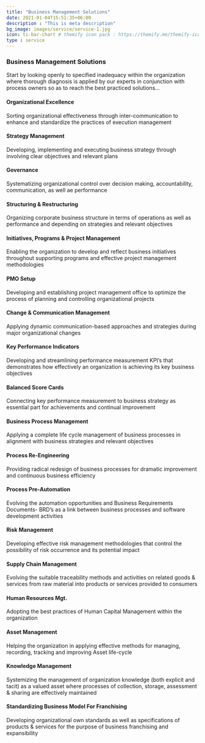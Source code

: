 ```yaml
---
title: "Business Management Solutions"
date: 2021-01-04T15:51:35+06:00
description : "This is meta description"
bg_image: images/service/service-1.jpg
icon: ti-bar-chart # themify icon pack : https://themify.me/themify-icons
type : service
---
```


### Business Management Solutions
Start by looking openly to specified inadequacy within the organization where thorough diagnosis is applied by our experts in conjunction with process owners so as to reach the best practiced solutions…

#### Organizational Excellence
Sorting organizational effectiveness through inter-communication to enhance and standardize the practices of execution management

#### Strategy Management 
Developing, implementing and executing business strategy through involving clear objectives and relevant plans

#### Governance 
Systematizing organizational control over decision making, accountability, communication, as well ae performance

#### Structuring & Restructuring
Organizing corporate business structure in terms of operations as well as performance and depending on strategies and relevant objectives

#### Initiatives, Programs & Project Management 
Enabling the organization to develop and reflect business initiatives throughout supporting programs and effective project management methodologies

#### PMO Setup 
Developing and establishing project management office to optimize the process of planning and controlling organizational projects

#### Change & Communication Management
Applying dynamic communication-based approaches and strategies during major organizational changes

#### Key Performance Indicators
Developing and streamlining performance measurement KPI’s that demonstrates how effectively an organization is achieving its key business objectives

#### Balanced Score Cards 
Connecting key performance measurement to business strategy as essential part for achievements and continual improvement

#### Business Process Management
Applying a complete life cycle management of business processes in alignment with business strategies and relevant objectives

#### Process Re-Engineering 
Providing radical redesign of business processes for dramatic improvement and continuous business efficiency

#### Process Pre-Automation
Evolving the automation opportunities and Business Requirements Documents- BRD’s as a link between business processes and software development activities

#### Risk Management
Developing effective risk management methodologies that control the possibility of risk occurrence and its potential impact

#### Supply Chain Management
Evolving the suitable traceability methods and activities on related goods & services from raw material into products or services provided to consumers

#### Human Resources Mgt. 
Adopting the best practices of Human Capital Management within the organization

#### Asset Management
Helping the organization in applying effective methods for managing, recording, tracking and improving Asset life-cycle

#### Knowledge Management
Systemizing the management of organization knowledge (both explicit and tacit) as a valued asset where processes of collection, storage, assessment & sharing are effectively maintained

#### Standardizing Business Model For Franchising
Developing organizational own standards as well as specifications of products & services for the purpose of business franchising and expansibility


